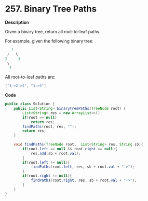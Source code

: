# 257. Binary Tree Paths

**Description**

Given a binary tree, return all root-to-leaf paths.

For example, given the following binary tree:

```java
   1
 /   \
2     3
 \
  5
```

All root-to-leaf paths are:

```java
["1->2->5", "1->3"]
```

**Code**

```java
public class Solution {
    public List<String> binaryTreePaths(TreeNode root) {
        List<String> res = new ArrayList<>();
        if(root == null)
            return res;
        findPaths(root, res, "");
        return res;
    }
    
    void findPaths(TreeNode root,  List<String> res, String sb){
        if(root.left == null && root.right == null){
            res.add(sb + root.val);
        } 
        if(root.left != null){
            findPaths(root.left, res, sb + root.val + "->");
        }
        if(root.right != null){
            findPaths(root.right, res, sb + root.val + "->");
        }
    }
}
```

